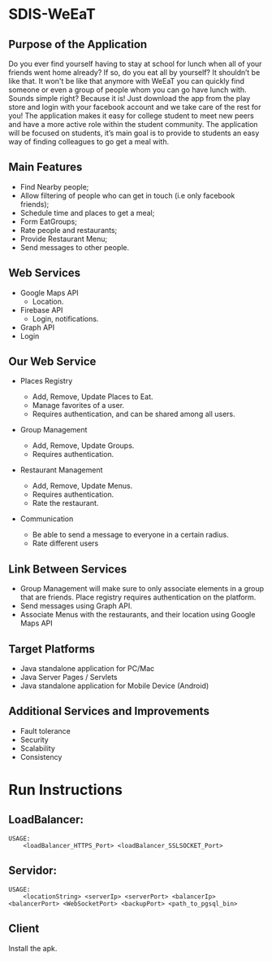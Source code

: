 # SDIS-WeEaT

## Purpose of the Application 
Do you ever find yourself having to stay at school for lunch when all of your friends went home already? If so, do you eat all by yourself? It shouldn’t be like that. It won't be like that anymore with WeEaT you can quickly find someone or even a group of people whom you can go have lunch with. Sounds simple right? Because it is! Just download the app from the play store and login with your facebook account and we take care of the rest for you! The application makes it easy for college student to meet new peers and have a more active role within the student community.
The application will be focused on students, it’s main goal is to provide to students an easy way of finding colleagues to go get a meal with.

## Main Features 
* Find Nearby people;
* Allow filtering of people who can get in touch (i.e only facebook friends);
* Schedule time and places to get a meal;
* Form EatGroups;
* Rate people and restaurants;
* Provide Restaurant Menu;
* Send messages to other people.

## Web Services 
* Google Maps API
	* Location.
* Firebase API 
	* Login, notifications.
* Graph API
 * Login
		
## Our Web Service
* Places Registry
	* Add, Remove, Update Places to Eat.
	* Manage favorites of a user.
	* Requires authentication, and can be shared among all users.

* Group Management
	* Add, Remove, Update Groups.
	* Requires authentication.

* Restaurant Management
	* Add, Remove, Update Menus.
	* Requires authentication.
	* Rate the restaurant.

* Communication
	* Be able to send a message to everyone in a certain radius.
	* Rate different users

## Link Between Services
* Group Management will make sure to only associate elements in a group that are friends.
  Place registry requires authentication on the platform.
* Send messages using Graph API.
* Associate Menus with the restaurants, and their location using Google Maps API

## Target Platforms 
* Java standalone application for PC/Mac 
* Java Server Pages / Servlets 
* Java standalone application for Mobile Device (Android) 

## Additional Services and Improvements
* Fault tolerance	
* Security
* Scalability
* Consistency


# Run Instructions


## LoadBalancer:

    USAGE:
     	<loadBalancer_HTTPS_Port> <loadBalancer_SSLSOCKET_Port>

## Servidor:

    USAGE:
     	<locationString> <serverIp> <serverPort> <balancerIp> <balancerPort> <WebSocketPort> <backupPort> <path_to_pgsql_bin>

    

## Client

Install the apk.

